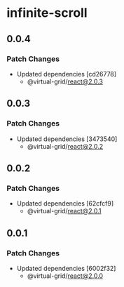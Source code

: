 # infinite-scroll

## 0.0.4

### Patch Changes

- Updated dependencies [cd26778]
  - @virtual-grid/react@2.0.3

## 0.0.3

### Patch Changes

- Updated dependencies [3473540]
  - @virtual-grid/react@2.0.2

## 0.0.2

### Patch Changes

- Updated dependencies [62cfcf9]
  - @virtual-grid/react@2.0.1

## 0.0.1

### Patch Changes

- Updated dependencies [6002f32]
  - @virtual-grid/react@2.0.0
